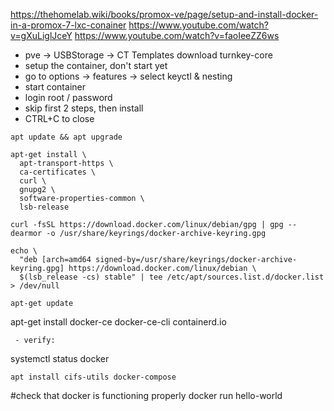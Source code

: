 
https://thehomelab.wiki/books/promox-ve/page/setup-and-install-docker-in-a-promox-7-lxc-conainer
https://www.youtube.com/watch?v=gXuLiglJceY
https://www.youtube.com/watch?v=faoIeeZZ6ws

 - pve -> USBStorage -> CT Templates download turnkey-core
 - setup the container, don't start yet
 - go to options -> features -> select keyctl & nesting
 - start container
 - login root / password
 - skip first 2 steps, then install
 - CTRL+C to close
```
apt update && apt upgrade
```
```
apt-get install \
  apt-transport-https \
  ca-certificates \
  curl \
  gnupg2 \
  software-properties-common \
  lsb-release
```
``` 
curl -fsSL https://download.docker.com/linux/debian/gpg | gpg --dearmor -o /usr/share/keyrings/docker-archive-keyring.gpg
```
```
echo \
  "deb [arch=amd64 signed-by=/usr/share/keyrings/docker-archive-keyring.gpg] https://download.docker.com/linux/debian \
  $(lsb_release -cs) stable" | tee /etc/apt/sources.list.d/docker.list > /dev/null
```
```
apt-get update
```
apt-get install docker-ce docker-ce-cli containerd.io
```
 - verify:
```
systemctl status docker
```
apt install cifs-utils docker-compose
```


#check that docker is functioning properly
docker run hello-world